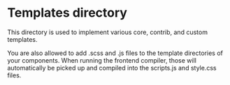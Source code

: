 # Templates directory

This directory is used to implement various core, contrib, and custom
templates.

You are also allowed to add .scss and .js files to the template directories of your components.
When running the frontend compiler, those will automatically be picked up and compiled into the scripts.js and style.css files.
